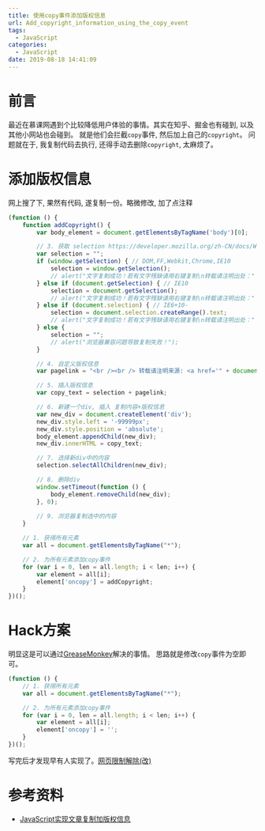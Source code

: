 ```yaml
---
title: 使用copy事件添加版权信息
url: Add_copyright_information_using_the_copy_event
tags:
  - JavaScript
categories:
  - JavaScript
date: 2019-08-18 14:41:09
---
```


#  前言
最近在慕课网遇到个比较降低用户体验的事情。其实在知乎、掘金也有碰到, 以及其他小网站也会碰到。
就是他们会拦截`copy`事件, 然后加上自己的`copyright`。
问题就在于, 我复制代码去执行, 还得手动去删除`copyright`, 太麻烦了。

<!-- more -->

# 添加版权信息
网上搜了下, 果然有代码, 遂复制一份。略微修改, 加了点注释
```js
(function () {
    function addCopyright() {
        var body_element = document.getElementsByTagName('body')[0];

        // 3. 获取 selection https://developer.mozilla.org/zh-CN/docs/Web/API/Selection
        var selection = "";
        if (window.getSelection) { // DOM,FF,Webkit,Chrome,IE10
            selection = window.getSelection();
            // alert("文字复制成功！若有文字残缺请用右键复制\n转载请注明出处：" + document.location.href);
        } else if (document.getSelection) { // IE10
            selection = document.getSelection();
            // alert("文字复制成功！若有文字残缺请用右键复制\n转载请注明出处：" + document.location.href);
        } else if (document.selection) { // IE6+10-
            selection = document.selection.createRange().text;
            // alert("文字复制成功！若有文字残缺请用右键复制\n转载请注明出处：" + document.location.href);
        } else {
            selection = "";
            // alert("浏览器兼容问题导致复制失败！");
        }

        // 4. 自定义版权信息
        var pagelink = "<br /><br /> 转载请注明来源: <a href='" + document.location.href + "'>" + document.location.href + "</a>";

        // 5. 插入版权信息
        var copy_text = selection + pagelink;

        // 6. 新建一个div, 插入 复制内容+版权信息
        var new_div = document.createElement('div');
        new_div.style.left = '-99999px';
        new_div.style.position = 'absolute';
        body_element.appendChild(new_div);
        new_div.innerHTML = copy_text;

        // 7. 选择新div中的内容
        selection.selectAllChildren(new_div);

        // 8. 删除div
        window.setTimeout(function () {
            body_element.removeChild(new_div);
        }, 0);
        
        // 9. 浏览器复制选中的内容
    }

    // 1. 获得所有元素
    var all = document.getElementsByTagName("*");

    // 2. 为所有元素添加copy事件
    for (var i = 0, len = all.length; i < len; i++) {
        var element = all[i];
        element['oncopy'] = addCopyright;
    }
})();
```

# Hack方案
明显这是可以通过[GreaseMonkey](https://greasyfork.org/zh-CN)解决的事情。
思路就是修改`copy`事件为空即可。
```js
(function () {
    // 1. 获得所有元素
    var all = document.getElementsByTagName("*");

    // 2. 为所有元素添加copy事件
    for (var i = 0, len = all.length; i < len; i++) {
        var element = all[i];
        element['oncopy'] = '';
    }
})();
```
写完后才发现早有人实现了。[网页限制解除(改)](https://greasyfork.org/zh-CN/scripts/28497-remove-web-limits-modified)


# 参考资料
- [JavaScript实现文章复制加版权信息](http://wangbaiyuan.cn/javascript-implementation-article-copy-plus-copyright-information.html)